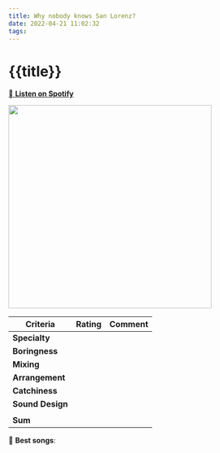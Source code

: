 ```yaml
---
title: Why nobody knows San Lorenz?
date: 2022-04-21 11:02:32
tags:
---
```

# {{title}}

[ **Listen on Spotify**]()

<img src="../img/" alt="" style="width:400px;"/>

| Criteria         | Rating | Comment |
|------------------|--------|---------|
| **Specialty**    |        |         |
| **Boringness**   |        |         |
| **Mixing**       |        |         |
| **Arrangement**  |        |         |
| **Catchiness**   |        |         |
| **Sound Design** |        |         |
|                  |        |         |
| **Sum**          |        |         |

 **Best songs**:
